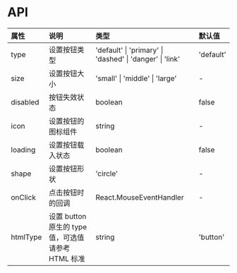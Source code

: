 # API

|  属性   | 说明  |  类型   | 默认值  |
|  :----  | :----  |  :----  | :----  |
| type  | 设置按钮类型 | 'default' \| 'primary' \| 'dashed' \| 'danger' \| 'link' | 'default' |
| size  | 设置按钮大小 | 'small' \| 'middle' \| 'large'  | - |
| disabled  | 按钮失效状态 | boolean  | false |
| icon  | 设置按钮的图标组件 | string  | - |
| loading  | 设置按钮载入状态 | boolean  | false |
| shape  | 设置按钮形状 | 'circle'  | - |
| onClick  | 点击按钮时的回调 | React.MouseEventHandler<HTMLElement>  | - | 
| htmlType  | 设置 button 原生的 type 值，可选值请参考 HTML 标准 | string  | 'button' | 
